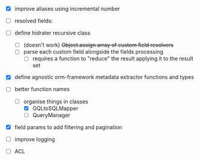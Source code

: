 - [x] improve aliases using incremental number
- [ ] resolved fields:

- [ ] define hidrater recursive class

  - [ ] (doesn't work) ~~Object.assign array of custom field resolvers~~
  - [ ] parse each custom field alongside the fields processing
    - [ ] requires a function to "reduce" the result applying it to the result set

- [x] define agnostic orm-framework metadata extractor functions and types
- [ ] better function names
  - [ ] organise things in classes
    - [x] GQLtoSQLMapper
    - [ ] QueryManager
- [x] field params to add filtering and pagination
- [ ] improve logging
- [ ] ACL
